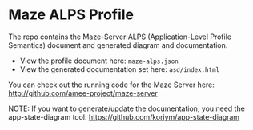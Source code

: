 # Maze ALPS Profile

The repo contains the Maze-Server ALPS (Application-Level Profile Semantics) document and generated diagram and documentation. 

 * View the profile document here: `maze-alps.json`
 * View the generated documentation set here: `asd/index.html`

You can check out the running code for the Maze Server here: http://github.com/amee-project/maze-server

NOTE: If you want to generate/update the documentation, you need the app-state-diagram tool: https://github.com/koriym/app-state-diagram 

